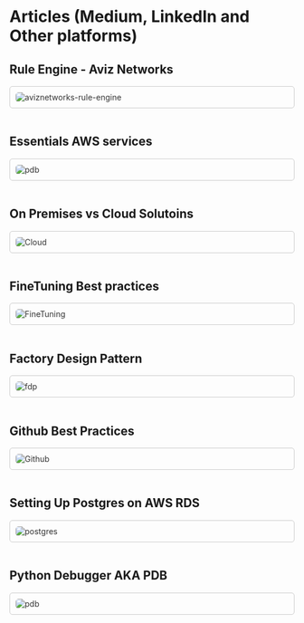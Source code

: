 # <b>Articles (Medium, LinkedIn and Other platforms)</b>


## <b>Rule Engine - Aviz Networks</b>
<div style="max-width: 100%; border: 1px solid #ccc; border-radius: 5px; padding: 10px;">
  <a href="https://aviznetworks.com/resources/blogs/ones-2-0-unleashes-rule-engine-and-alerting-system-for-seamless-sonic-operations/" style="text-decoration: none; color: #333;" target="_blank">
    <img src="../img/Articles/RuleEngine.png" alt="aviznetworks-rule-engine" style="max-width: 100%; border-radius: 5px;">
  </a>
</div> <br/>


## <b>Essentials AWS services</b>
<div style="max-width: 100%; border: 1px solid #ccc; border-radius: 5px; padding: 10px;">
  <a href="https://www.linkedin.com/pulse/essential-aws-services-every-dev-should-know-kavyansh-pandey-wqpzf/" style="text-decoration: none; color: #333;" target="_blank">
    <img src="../img/Articles/LinkedinAWS.png" alt="pdb" style="max-width: 100%; border-radius: 5px;">
  </a>
</div> <br/>


## <b>On Premises vs Cloud Solutoins</b>
<div style="max-width: 100%; border: 1px solid #ccc; border-radius: 5px; padding: 10px;">
  <a href="https://medium.com/@dadupandey27/unveiling-the-cloud-a-comprehensive-comparison-of-on-premises-and-cloud-solutions-43c01eee447d" style="text-decoration: none; color: #333;" target="_blank">
    <img src="../img/Articles/cloud.png" alt="Cloud" style="max-width: 100%; border-radius: 5px;">
  </a>
</div> <br/>

## <b>FineTuning Best practices</b>
<div style="max-width: 100%; border: 1px solid #ccc; border-radius: 5px; padding: 10px;">
  <a href="https://medium.com/@dadupandey27/mastering-language-models-fine-tuning-best-practices-for-stellar-performance-07e0d6e4cc07" style="text-decoration: none; color: #333;" target="_blank">
    <img src="../img/Articles/FineTuning.png" alt="FineTuning" style="max-width: 100%; border-radius: 5px;">
  </a>
</div> <br/>

## <b>Factory Design Pattern</b>
<div style="max-width: 100%; border: 1px solid #ccc; border-radius: 5px; padding: 10px;">
  <a href="https://medium.com/@dadupandey27/factory-design-pattern-python-5eadf66e3823" style="text-decoration: none; color: #333;" target="_blank">
    <img src="../img/Articles/FactoryDesginPattern.png" alt="fdp" style="max-width: 100%; border-radius: 5px;">
  </a>
</div> <br/>

## <b>Github Best Practices</b>
<div style="max-width: 100%; border: 1px solid #ccc; border-radius: 5px; padding: 10px;">
  <a href="https://medium.com/@dadupandey27/tips-not-to-get-conflicts-and-and-pushing-code-seamlessly-to-a-repository-67b23a1cad43" style="text-decoration: none; color: #333;" target="_blank">
    <img src="../img/Articles/github.png" alt="Github" style="max-width: 100%; border-radius: 5px;">
  </a>
</div> <br/>

## <b>Setting Up Postgres on AWS RDS</b>
<div style="max-width: 100%; border: 1px solid #ccc; border-radius: 5px; padding: 10px;">
  <a href="https://medium.com/@dadupandey27/setting-up-postgresql-on-aws-rds-899fabdeaa11" style="text-decoration: none; color: #333;" target="_blank">
    <img src="../img/Articles/postgres.png" alt="postgres" style="max-width: 100%; border-radius: 5px;">
  </a>
</div> <br/>


## <b>Python Debugger AKA PDB</b>
<div style="max-width: 100%; border: 1px solid #ccc; border-radius: 5px; padding: 10px;">
  <a href="https://medium.com/@dadupandey27/debug-python-applications-18370acfa937" style="text-decoration: none; color: #333;" target="_blank">
    <img src="../img/Articles/python.png" alt="pdb" style="max-width: 100%; border-radius: 5px;">
  </a>
</div> <br/>

